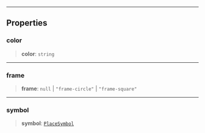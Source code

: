 ***

## Properties

### color

> **color**: `string`

***

### frame

> **frame**: `null` | `"frame-circle"` | `"frame-square"`

***

### symbol

> **symbol**: [`PlaceSymbol`](PlaceSymbol.md)
